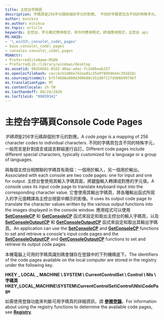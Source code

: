 ```yaml
---
title: 主控台字碼頁
description: 字碼頁是256字元碼與個別字元的對應。 不同的字碼頁包含不同的特殊字元，一般而言是針對語言或語言群組進行自訂。
author: miniksa
ms.author: miniksa
ms.topic: article
keywords: 主控台，字元模式應用程式，命令列應用程式，終端應用程式，主控台 api
MS-HAID:
- '\_win32\_console\_code\_pages'
- base.console\_code\_pages
- consoles.console\_code\_pages
MSHAttr:
- PreferredSiteName:MSDN
- PreferredLib:/library/windows/desktop
ms.assetid: 98d56bb1-83d2-40aa-adac-fc2e8beab337
ms.openlocfilehash: cacc4cb1d88a7d2aa01c35e0f0d94b44c393d28c
ms.sourcegitcommit: b75f4688e080d300b80c552d0711fdd86b9974bf
ms.translationtype: MT
ms.contentlocale: zh-TW
ms.lasthandoff: 08/24/2020
ms.locfileid: "89059342"
---
```

# <a name="console-code-pages"></a><span data-ttu-id="3e808-105">主控台字碼頁</span><span class="sxs-lookup"><span data-stu-id="3e808-105">Console Code Pages</span></span>


<span data-ttu-id="3e808-106">*字碼頁*是256字元碼與個別字元的對應。</span><span class="sxs-lookup"><span data-stu-id="3e808-106">A *code page* is a mapping of 256 character codes to individual characters.</span></span> <span data-ttu-id="3e808-107">不同的字碼頁包含不同的特殊字元，一般而言是針對語言或語言群組進行自訂。</span><span class="sxs-lookup"><span data-stu-id="3e808-107">Different code pages include different special characters, typically customized for a language or a group of languages.</span></span>

<span data-ttu-id="3e808-108">與每個主控台相關聯的字碼頁有兩個：一個用於輸入，另一個用於輸出。</span><span class="sxs-lookup"><span data-stu-id="3e808-108">Associated with each console are two code pages: one for input and one for output.</span></span> <span data-ttu-id="3e808-109">主控台會使用其輸入字碼頁面，將鍵盤輸入轉譯成對應的字元值。</span><span class="sxs-lookup"><span data-stu-id="3e808-109">A console uses its input code page to translate keyboard input into the corresponding character value.</span></span> <span data-ttu-id="3e808-110">它會使用其輸出字碼頁，將各種輸出函式所寫入的字元值轉譯為主控台視窗中顯示的影像。</span><span class="sxs-lookup"><span data-stu-id="3e808-110">It uses its output code page to translate the character values written by the various output functions into the images displayed in the console window.</span></span> <span data-ttu-id="3e808-111">應用程式可以使用 [**SetConsoleCP**](setconsolecp.md) 和 [**GetConsoleCP**](getconsolecp.md) 函式來設定和取出主控台的輸入字碼頁，以及 [**SetConsoleOutputCP**](setconsoleoutputcp.md) 和 [**GetConsoleOutputCP**](getconsoleoutputcp.md) 函式來設定和取出其輸出字碼頁。</span><span class="sxs-lookup"><span data-stu-id="3e808-111">An application can use the [**SetConsoleCP**](setconsolecp.md) and [**GetConsoleCP**](getconsolecp.md) functions to set and retrieve a console's input code pages and the [**SetConsoleOutputCP**](setconsoleoutputcp.md) and [**GetConsoleOutputCP**](getconsoleoutputcp.md) functions to set and retrieve its output code pages.</span></span>

<span data-ttu-id="3e808-112">本機電腦上可用的字碼頁識別碼會儲存在登錄中的下列機碼底下。</span><span class="sxs-lookup"><span data-stu-id="3e808-112">The identifiers of the code pages available on the local computer are stored in the registry under the following key.</span></span>

<span data-ttu-id="3e808-113">**HKEY \_ LOCAL \_ MACHINE \\ SYSTEM \\ CurrentControlSet \\ Control \\ Nls \\ 字碼頁**</span><span class="sxs-lookup"><span data-stu-id="3e808-113">**HKEY\_LOCAL\_MACHINE\\SYSTEM\\CurrentControlSet\\Control\\Nls\\CodePage**</span></span>

<span data-ttu-id="3e808-114">如需使用登錄功能來判斷可用字碼頁的詳細資訊，請 [**參閱登錄**](https://msdn.microsoft.com/library/windows/desktop/ms724871)。</span><span class="sxs-lookup"><span data-stu-id="3e808-114">For information about using the registry functions to determine the available code pages, see [**Registry**](https://msdn.microsoft.com/library/windows/desktop/ms724871).</span></span>

 

 




